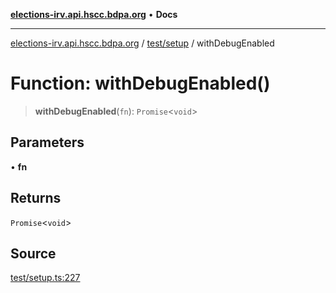 [**elections-irv.api.hscc.bdpa.org**](../../../README.md) • **Docs**

***

[elections-irv.api.hscc.bdpa.org](../../../README.md) / [test/setup](../README.md) / withDebugEnabled

# Function: withDebugEnabled()

> **withDebugEnabled**(`fn`): `Promise`\<`void`\>

## Parameters

• **fn**

## Returns

`Promise`\<`void`\>

## Source

[test/setup.ts:227](https://github.com/Xunnamius/elections_irv.api.hscc.bdpa.org/blob/c917ea60595d63d322e4038beb12d08f7d64cdd2/test/setup.ts#L227)

